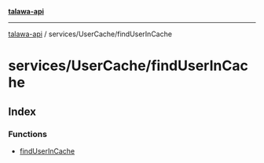 [**talawa-api**](../../../README.md)

***

[talawa-api](../../../modules.md) / services/UserCache/findUserInCache

# services/UserCache/findUserInCache

## Index

### Functions

- [findUserInCache](functions/findUserInCache.md)
